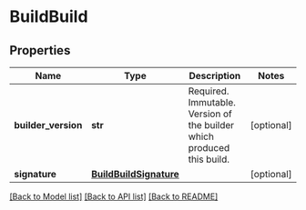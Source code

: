 # BuildBuild

## Properties
Name | Type | Description | Notes
------------ | ------------- | ------------- | -------------
**builder_version** | **str** | Required. Immutable. Version of the builder which produced this build. | [optional] 
**signature** | [**BuildBuildSignature**](BuildBuildSignature.md) |  | [optional] 

[[Back to Model list]](../README.md#documentation-for-models) [[Back to API list]](../README.md#documentation-for-api-endpoints) [[Back to README]](../README.md)


